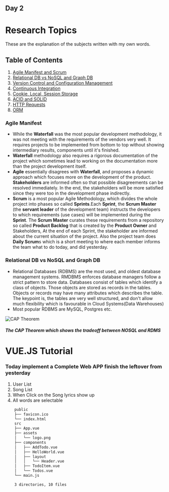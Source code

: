 ## Day 2

# Research Topics

These are the explanation of the subjects written with my own words.
## Table of Contents
1. <a href=#1> Agile Manifest and Scrum </a>
2. <a href=#2> Relational DB vs NoSQL and Graph DB</a>
3. <a href=#3> Version Control and Configuration Management</a>
4. <a href=#4> Continuous Integration </a>
5. <a href=#5> Cookie, Local, Session Storage </a>
6. <a href=#6> ACID and SOLID </a>
7. <a href=#7> HTTP Requests </a>
8. <a href=#8> ORM </a>



### <div id=1> **Agile Manifest** </div>
* While the **Waterfall** was the most popular development methodology, it was not meeting with the requirements of the vendors very well. It requires projects to be implemented from bottom to top without showing intermediary results, components until it's finished. 
* **Waterfall** methodology also requires a rigorous documentation of the project which sometimes lead to working on the documentation more than the project development itself.
* **Agile** essentially disagrees with **Waterfall**, and proposes a dynamic approach which focuses more on the development of the product. **Stakeholders** are informed often so that possible disagreements can be resolved immediately. In the end, the stakeholders will be more satisfied since they were too in the development phase indirectly.
* **Scrum** is a most popular Agile Methodology, which divides the whole project into phases so called **Sprints**.Each **Sprint**, the **Scrum Master** (the **servant leader** of the development team) instructs the developers to which requirements (use cases) will be implemented during the **Sprint**. The **Scrum Master** curates these requirements from a repository so called **Product Backlog** that is created by the **Product Owner** and Stakeholders, At the end of each Sprint, the stakeholder are informed about the current situation of the project. Also the project team does **Daily Scrum**s which is a short meeting to where each member informs the team what to do today, and did yesterday.
### <div id=2> **Relational DB vs NoSQL and Graph DB** </div>
* Relational Databases (RDBMS) are the most used, and oldest database management systems. RMDBMS enforces database managers follow a strict pattern to store data. Databases consist of tables which identify a class of objects. Those objects are stored as records in the tables. Objects or records may have many attributes which describes the table. The keypoint is, the tables are very well structured, and don't allow much flexibility which is favourable in Cloud Systems(Data Warehouses)
* Most popular RDBMS are MySQL, Postgres etc.


![CAP Theorem](https://docs.microsoft.com/en-us/dotnet/architecture/cloud-native/media/cap-theorem.png)
#####  The CAP Theorem which shows the tradeoff between NOSQL and RDMS

# VUE.JS Tutorial
### Today implement a Complete Web APP finish the leftover from yesterday

1. User List
2. Song List
3. When Click on the Song lyrics show up
4. All words are selectable

```bash
    public
    ├── favicon.ico
    └── index.html
    src
    ├── App.vue
    ├── assets
    │   └── logo.png
    ├── components
    │   ├── AddTodo.vue
    │   ├── HelloWorld.vue
    │   ├── layout
    │   │   └── Header.vue
    │   ├── TodoItem.vue
    │   └── Todos.vue
    └── main.js

    3 directories, 10 files
```
